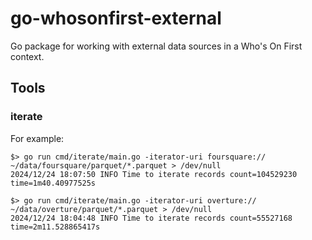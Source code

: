 # go-whosonfirst-external

Go package for working with external data sources in a Who's On First context.

## Tools

### iterate

For example:

```
$> go run cmd/iterate/main.go -iterator-uri foursquare:// ~/data/foursquare/parquet/*.parquet > /dev/null
2024/12/24 18:07:50 INFO Time to iterate records count=104529230 time=1m40.40977525s
```

```
$> go run cmd/iterate/main.go -iterator-uri overture:// ~/data/overture/parquet/*.parquet > /dev/null
2024/12/24 18:04:48 INFO Time to iterate records count=55527168 time=2m11.528865417s
```
